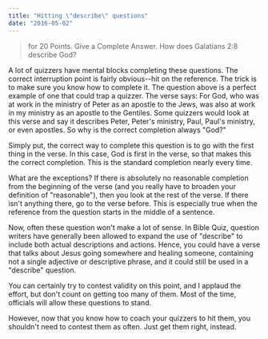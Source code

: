 ```yaml
---
title: "Hitting \"describe\" questions"
date: "2016-05-02"
---
```


> for 20 Points. Give a Complete Answer. How does Galatians 2:8 describe God?

A lot of quizzers have mental blocks completing these questions. The correct interruption point is fairly obvious--hit on the reference. The trick is to make sure you know how to complete it. The question above is a perfect example of one that could trap a quizzer. The verse says: For God, who was at work in the ministry of Peter as an apostle to the Jews, was also at work in my ministry as an apostle to the Gentiles. Some quizzers would look at this verse and say it describes Peter, Peter's ministry, Paul, Paul's ministry, or even apostles. So why is the correct completion always "God?"

Simply put, the correct way to complete this question is to go with the first thing in the verse. In this case, God is first in the verse, so that makes this the correct completion. This is the standard completion nearly every time.

What are the exceptions? If there is absolutely no reasonable completion from the beginning of the verse (and you really have to broaden your definition of "reasonable"), then you look at the rest of the verse. If there isn't anything there, go to the verse before. This is especially true when the reference from the question starts in the middle of a sentence.

Now, often these question won't make a lot of sense. In Bible Quiz, question writers have generally been allowed to expand the use of "describe" to include both actual descriptions and actions. Hence, you could have a verse that talks about Jesus going somewhere and healing someone, containing not a single adjective or descriptive phrase, and it could still be used in a "describe" question.

You can certainly try to contest validity on this point, and I applaud the effort, but don't count on getting too many of them. Most of the time, officials will allow these questions to stand.

However, now that you know how to coach your quizzers to hit them, you shouldn't need to contest them as often. Just get them right, instead.
